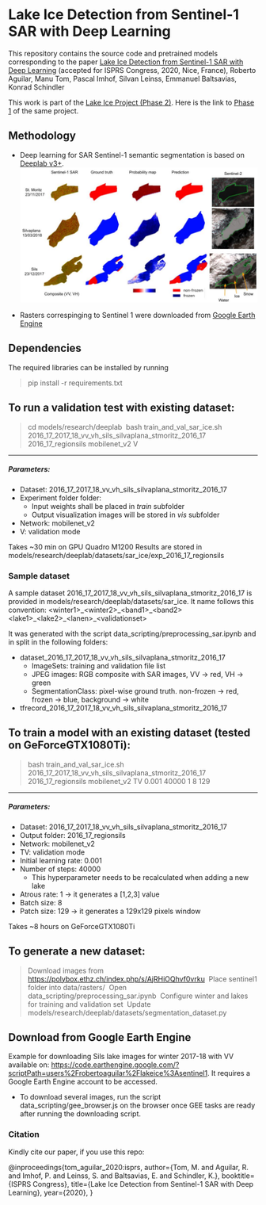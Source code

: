 # Lake Ice Detection from Sentinel-1 SAR with Deep Learning

This repository contains the source code and pretrained models corresponding to the paper [Lake Ice Detection from Sentinel-1 SAR with Deep Learning](https://arxiv.org/pdf/2002.07040.pdf) (accepted for ISPRS Congress, 2020, Nice, France), 
Roberto Aguilar, Manu Tom, Pascal Imhof, Silvan Leinss, Emmanuel Baltsavias, Konrad Schindler

This work is part of the [Lake Ice Project (Phase 2)](https://prs.igp.ethz.ch/research/current_projects/integrated-lake-ice-monitoring-and-generation-of-sustainable--re.html). Here is the link to [Phase 1](https://prs.igp.ethz.ch/research/completed_projects/integrated-monitoring-of-ice-in-selected-swiss-lakes.html) of the same project.

## Methodology
* Deep learning for SAR Sentinel-1 semantic segmentation is based on [Deeplab v3+](https://arxiv.org/abs/1706.05587).
![segmentation_sar](figures/qual_tran_sils.jpg)

* Rasters correspinging to Sentinel 1 were downloaded from [Google Earth Engine](https://earthengine.google.com/)

## Dependencies

The required libraries can be installed by running
> pip install -r requirements.txt

## To run a validation test with existing dataset:

> cd models/research/deeplab&nbsp;
> bash train_and_val_sar_ice.sh 2016_17_2017_18_vv_vh_sils_silvaplana_stmoritz_2016_17 2016_17_regionsils mobilenet_v2 V
-----
##### Parameters:
- Dataset: 2016_17_2017_18_vv_vh_sils_silvaplana_stmoritz_2016_17
- Experiment folder folder:
    - Input weights shall be placed in *train* subfolder
    - Output visualization images will be stored in *vis* subfolder
- Network: mobilenet_v2
- V: validation mode

Takes ~30 min on GPU Quadro M1200
Results are stored in models/research/deeplab/datasets/sar_ice/exp_2016_17_regionsils

### Sample dataset

A sample dataset 2016_17_2017_18_vv_vh_sils_silvaplana_stmoritz_2016_17 is provided in models/research/deeplab/datasets/sar_ice. It name follows this convention:
\<winter1\>\_\<winter2\>\_\<band1\>\_\<band2\>\<lake1\>\_\<lake2\>\_\<lanen\>\_\<validationset\>

It was generated with the script data_scripting/preprocessing_sar.ipynb and in split in the following folders:

- dataset_2016_17_2017_18_vv_vh_sils_silvaplana_stmoritz_2016_17
    - ImageSets: training and validation file list
    - JPEG images: RGB composite with SAR images, VV -> red, VH -> green
    - SegmentationClass: pixel-wise ground truth. non-frozen -> red, frozen -> blue, background -> white
- tfrecord_2016_17_2017_18_vv_vh_sils_silvaplana_stmoritz_2016_17

## To train a model with an existing dataset (tested on GeForceGTX1080Ti):

> bash train_and_val_sar_ice.sh 2016_17_2017_18_vv_vh_sils_silvaplana_stmoritz_2016_17 2016_17_regionsils mobilenet_v2 TV 0.001 40000 1 8 129
-----
##### Parameters:
- Dataset: 2016_17_2017_18_vv_vh_sils_silvaplana_stmoritz_2016_17
- Output folder: 2016_17_regionsils
- Network: mobilenet_v2
- TV: validation mode
- Initial learning rate: 0.001
- Number of steps: 40000
    - This hyperparameter needs to be recalculated when adding a new lake
- Atrous rate: 1 -> it generates a [1,2,3] value
- Batch size: 8
- Patch size: 129 -> it generates a 129x129 pixels window

Takes ~8 hours on GeForceGTX1080Ti

## To generate a new dataset:
> Download images from https://polybox.ethz.ch/index.php/s/AjRHiOQhvf0vrku&nbsp;
> Place sentinel1 folder into data/rasters/&nbsp;
> Open data_scripting/preprocessing_sar.ipynb&nbsp;
> Configure winter and lakes for training and validation set&nbsp;
> Update models/research/deeplab/datasets/segmentation_dataset.py&nbsp;

## Download from Google Earth Engine

Example for downloading Sils lake images for winter 2017-18 with VV available on: https://code.earthengine.google.com/?scriptPath=users%2Frobertoaguilar%2Flakeice%3Asentinel1. It requires a Google Earth Engine account to be accessed.

* To download several images, run the script data_scripting/gee_browser.js on the browser once GEE tasks are ready after running the downloading script.

### Citation

Kindly cite our paper, if you use this repo:

@inproceedings{tom_aguilar_2020:isprs, author={Tom, M. and Aguilar, R. and Imhof, P. and Leinss, S. and Baltsavias, E. and Schindler, K.}, booktitle={ISPRS Congress}, title={Lake Ice Detection from Sentinel-1 SAR with Deep Learning}, year={2020}, }
